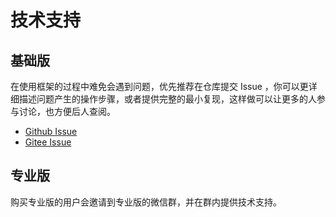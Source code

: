 # 技术支持

## 基础版

在使用框架的过程中难免会遇到问题，优先推荐在仓库提交 Issue ，你可以更详细描述问题产生的操作步骤，或者提供完整的最小复现，这样做可以让更多的人参与讨论，也方便后人查阅。

- [Github Issue](https://github.com/fantastic-mobile/basic/issues)
- [Gitee Issue](https://gitee.com/fantastic-mobile/basic/issues)

## 专业版

购买专业版的用户会邀请到专业版的微信群，并在群内提供技术支持。